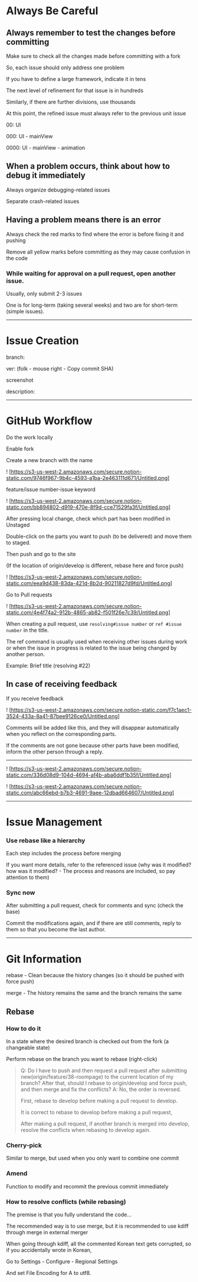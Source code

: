 # Always Be Careful

## Always remember to test the changes before committing

Make sure to check all the changes made before committing with a fork

So, each issue should only address one problem

If you have to define a large framework, indicate it in tens

The next level of refinement for that issue is in hundreds

Similarly, if there are further divisions, use thousands

At this point, the refined issue must always refer to the previous unit issue

00: UI

000: UI - mainView

0000: UI - mainView - animation

## When a problem occurs, think about how to debug it immediately

Always organize debugging-related issues

Separate crash-related issues

## Having a problem means there is an error

Always check the red marks to find where the error is before fixing it and pushing

Remove all yellow marks before committing as they may cause confusion in the code

### While waiting for approval on a pull request, open another issue.

Usually, only submit 2-3 issues

One is for long-term (taking several weeks) and two are for short-term (simple issues).

---

# Issue Creation

branch:

ver: (folk - mouse right - Copy commit SHA)

screenshot

description:

---

# GitHub Workflow

Do the work locally

Enable fork

Create a new branch with the name

! [https://s3-us-west-2.amazonaws.com/secure.notion-static.com/9746f967-9b4c-4593-a1ba-2e463111d671/Untitled.png]

feature/issue number-issue keyword

! [https://s3-us-west-2.amazonaws.com/secure.notion-static.com/bb894802-d919-470e-8f9d-cce71529fa3f/Untitled.png]

After pressing local change, check which part has been modified in Unstaged

Double-click on the parts you want to push (to be delivered) and move them to staged.

Then push and go to the site

(If the location of origin/develop is different, rebase here and force push)

! [https://s3-us-west-2.amazonaws.com/secure.notion-static.com/eea9d438-83da-421d-8b2d-90211827d9fd/Untitled.png]

Go to Pull requests

! [https://s3-us-west-2.amazonaws.com/secure.notion-static.com/4e4f74a2-912b-4865-ab82-f501f26e7c39/Untitled.png]

When creating a pull request, use `resolving#issue number` or `ref #issue number` in the title.

The ref command is usually used when receiving other issues during work or when the issue in progress is related to the issue being changed by another person.

Example: Brief title (resolving #22)

## In case of receiving feedback

If you receive feedback

! [https://s3-us-west-2.amazonaws.com/secure.notion-static.com/f7c1aec1-3524-433a-8a41-87bee9126ce0/Untitled.png]

Comments will be added like this, and they will disappear automatically when you reflect on the corresponding parts.

If the comments are not gone because other parts have been modified, inform the other person through a reply.

---

! [https://s3-us-west-2.amazonaws.com/secure.notion-static.com/336d08d9-104d-4694-af4b-aba6ddf1b35f/Untitled.png]

! [https://s3-us-west-2.amazonaws.com/secure.notion-static.com/abc66ebd-b7b3-4691-9aee-12dbad664607/Untitled.png]

---

# Issue Management

### Use rebase like a hierarchy

Each step includes the process before merging

If you want more details, refer to the referenced issue (why was it modified? how was it modified? - The process and reasons are included, so pay attention to them)

### Sync now

After submitting a pull request, check for comments and sync (check the base)

Commit the modifications again, and if there are still comments, reply to them so that you become the last author.

---

# Git Information

rebase - Clean because the history changes (so it should be pushed with force push)

merge - The history remains the same and the branch remains the same

## Rebase

### How to do it

In a state where the desired branch is checked out from the fork (a changeable state)

Perform rebase on the branch you want to rebase (right-click)

> Q: Do I have to push and then request a pull request after submitting new(origin/feature/38-roompage) to the current location of my branch? After that, should I rebase to origin/develop and force push, and then merge and fix the conflicts?
A: No, the order is reversed.
> 
> 
> First, rebase to develop before making a pull request to develop.
> 
> It is correct to rebase to develop before making a pull request,
> 
> After making a pull request, if another branch is merged into develop, resolve the conflicts when rebasing to develop again.
> 

### Cherry-pick

Similar to merge, but used when you only want to combine one commit

### Amend

Function to modify and recommit the previous commit immediately

### How to resolve conflicts (while rebasing)

The premise is that you fully understand the code...

The recommended way is to use merge, but it is recommended to use kdiff through merge in external merger

When going through kdiff, all the commented Korean text gets corrupted, so if you accidentally wrote in Korean,

Go to Settings - Configure - Regional Settings

And set File Encoding for A to utf8.
